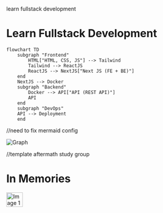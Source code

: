 learn fullstack development

# Learn Fullstack Development

```mermaid
flowchart TD
    subgraph "Frontend"
        HTML["HTML, CSS, JS"] --> Tailwind
        Tailwind --> ReactJS
        ReactJS --> NextJS["Next JS (FE + BE)"]
    end
    NextJS --> Docker
    subgraph "Backend"
        Docker --> API["API (REST API)"]
        API 
    end
    subgraph "DevOps"
    API --> Deployment 
    end
```

//need to fix mermaid config

<img src="w4/graph.jpg" alt="Graph" />


//template aftermath study group

<!DOCTYPE html>
<html lang="en">
<head>
    <meta charset="UTF-8">
    <meta name="viewport" content="width=device-width, initial-scale=1.0">
    <title>Image Collage</title>
    <style>
        .collage {
            display: flex;
            flex-wrap: wrap;
            gap: 10px;
        }
        .collage img {
            width: calc(33.333% - 10px);
            height: auto;
        }
    </style>
</head>
<body>
    <h1>In Memories</h1>
    <div class="collage">
        <img src="w4/img.jpg" alt="Image 1">
    </div>
</body>
</html>